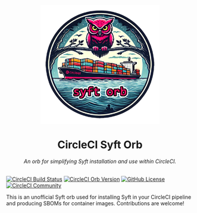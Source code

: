 <div align="center">
  <img align="center" width="320" src="assets/logos/syft-orb-logo.png" alt="Cosign Orb">
  <h1>CircleCI Syft Orb</h1>
  <i>An orb for simplifying Syft installation and use within CircleCI.</i><br /><br />
</div>

[![CircleCI Build Status](https://circleci.com/gh/juburr/syft-orb.svg?style=shield "CircleCI Build Status")](https://circleci.com/gh/juburr/syft-orb) [![CircleCI Orb Version](https://badges.circleci.com/orbs/juburr/syft-orb.svg)](https://circleci.com/developer/orbs/orb/juburr/syft-orb) [![GitHub License](https://img.shields.io/badge/license-MIT-lightgrey.svg)](https://raw.githubusercontent.com/juburr/syft-orb/master/LICENSE) [![CircleCI Community](https://img.shields.io/badge/community-CircleCI%20Discuss-343434.svg)](https://discuss.circleci.com/c/ecosystem/orbs)

This is an unofficial Syft orb used for installing Syft in your CircleCI pipeline and producing SBOMs for container images. Contributions are welcome!
